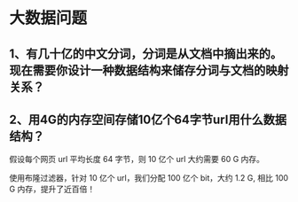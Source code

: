# 大数据问题

## 1、有几十亿的中文分词，分词是从文档中摘出来的。现在需要你设计一种数据结构来储存分词与文档的映射关系？



## 2、用4G的内存空间存储10亿个64字节url用什么数据结构？

假设每个网页 url 平均长度 64 字节，则 10 亿个 url 大约需要 60 G 内存。

使用布隆过滤器，针对 10 亿个 url，我们分配 100 亿个 bit，大约 1.2 G, 相比 100 G 内存，提升了近百倍！